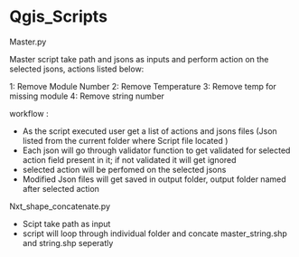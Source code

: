 # Qgis_Scripts

Master.py 

Master script take path and jsons as inputs and perform action on the selected jsons, actions listed below:

1: Remove Module Number
2: Remove Temperature 
3: Remove temp for missing module
4: Remove string number

workflow : 
 * As the script executed user get a list of actions and jsons files (Json listed from the current folder where Script file located )
 * Each json will go through validator function to get validated for selected action field present in it; if not validated it will get ignored  
 * selected action will be perfomed on the selected jsons
 * Modified Json files will get saved in output folder, output folder named after selected action

 
Nxt_shape_concatenate.py

* Scipt take path as input
* script will loop through individual folder and concate master_string.shp and string.shp seperatly 

